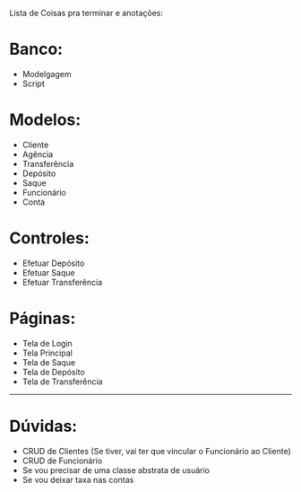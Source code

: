 Lista de Coisas pra terminar e anotações:


<h1>Banco: </h1>
<ul>
	<li>Modelgagem</li>
	<li>Script</li>
</ul>

<h1>Modelos:</h1>
<ul>
	<li>Cliente</li>
	<li>Agência</li>
	<li>Transferência</li>
	<li>Depósito</li>
	<li>Saque</li>
	<li>Funcionário</li>
	<li>Conta</li>
</ul>

<h1> Controles:</h1>
<ul>
	<li>Efetuar Depósito</li>
	<li>Efetuar Saque</li>
	<li>Efetuar Transferência</li>
</ul>

<h1>Páginas:</h1>
<ul>
	<li>Tela de Login</li>
	<li>Tela Principal</li>
	<li>Tela de Saque</li>
	<li>Tela de Depósito</li>
	<li>Tela de Transferência</li>
</ul>

<hr>
<h1>Dúvidas:</h1>
<ul>
	<li>CRUD de Clientes (Se tiver, vai ter que vincular o Funcionário ao Cliente)</li>
	<li>CRUD de Funcionário</li>
	<li>Se vou precisar de uma classe abstrata de usuário</li>
	<li>Se vou deixar taxa nas contas</li>
</ul>
